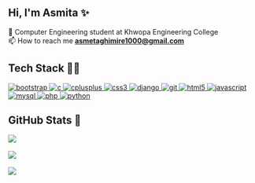 ## Hi, I'm Asmita ​✨​

🧠​ Computer Engineering student at Khwopa Engineering College<br/>
​📫 How to reach me **asmetaghimire1000@gmail.com**

## Tech Stack 👩‍💻
<p align="left"> 
  <a href="https://getbootstrap.com" target="_blank" rel="noreferrer"> 
    <img src="https://img.shields.io/badge/Bootstrap-%23323330.svg?style=for-the-badge&logo=bootstrap&logoColor=white" alt="bootstrap"/>
  </a> 
  <a href="https://www.cprogramming.com/" target="_blank" rel="noreferrer"> 
    <img src="https://img.shields.io/badge/C-%23239120.svg?style=for-the-badge&logo=c&logoColor=white" alt="c"/>
  </a> 
  <a href="https://www.w3schools.com/cpp/" target="_blank" rel="noreferrer"> 
    <img src="https://img.shields.io/badge/C%2B%2B-%2300599C.svg?style=for-the-badge&logo=cplusplus&logoColor=white" alt="cplusplus"/>
  </a> 
  <a href="https://www.w3schools.com/css/" target="_blank" rel="noreferrer"> 
    <img src="https://img.shields.io/badge/CSS-%231572B6.svg?style=for-the-badge&logo=css3&logoColor=white" alt="css3"/>
  </a> 
  <a href="https://www.djangoproject.com/" target="_blank" rel="noreferrer"> 
    <img src="https://img.shields.io/badge/Django-%23092E20.svg?style=for-the-badge&logo=django&logoColor=white" alt="django"/>
  </a> 
  <a href="https://git-scm.com/" target="_blank" rel="noreferrer"> 
    <img src="https://img.shields.io/badge/Git-%23000000.svg?style=for-the-badge&logo=git&logoColor=white" alt="git"/>
  </a> 
  <a href="https://www.w3.org/html/" target="_blank" rel="noreferrer"> 
    <img src="https://img.shields.io/badge/HTML5-%23E34F26.svg?style=for-the-badge&logo=html5&logoColor=white" alt="html5"/>
  </a> 
  <a href="https://developer.mozilla.org/en-US/docs/Web/JavaScript" target="_blank" rel="noreferrer"> 
    <img src="https://img.shields.io/badge/JavaScript-%23323330.svg?style=for-the-badge&logo=javascript&logoColor=%23F7DF1E" alt="javascript"/>
  </a> 

  <a href="https://www.mysql.com/" target="_blank" rel="noreferrer"> 
    <img src="https://img.shields.io/badge/MySQL-%234479A1.svg?style=for-the-badge&logo=mysql&logoColor=white" alt="mysql"/>
  </a> 
  <a href="https://www.php.net" target="_blank" rel="noreferrer"> 
    <img src="https://img.shields.io/badge/PHP-%23778BBE.svg?style=for-the-badge&logo=php&logoColor=white" alt="php"/>
  </a> 

  <a href="https://www.python.org" target="_blank" rel="noreferrer"> 
    <img src="https://img.shields.io/badge/Python-%233670A0.svg?style=for-the-badge&logo=python&logoColor=ffdd54" alt="python"/>
  </a>
</p>

## GitHub Stats 🌱​
![](https://github-readme-stats.vercel.app/api/top-langs/?username=Btelgeuse&theme=transparent&hide_border=false&include_all_commits=false&count_private=false&layout=compact)<br/>
<br/>
![](https://github-readme-stats.vercel.app/api?username=Btelgeuse&theme=transparent&hide_border=false&include_all_commits=false&count_private=false)<br/>
<br/>
![](https://nirzak-streak-stats.vercel.app/?user=Btelgeuse&theme=transparent&hide_border=false)<br/>

<!-- Proudly created with GPRM ( https://gprm.itsvg.in ) -->

